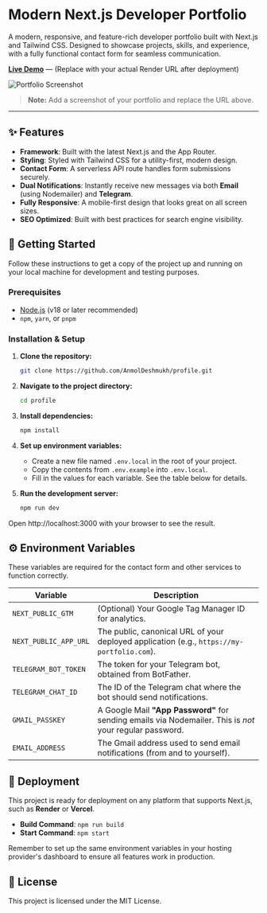 # Modern Next.js Developer Portfolio

A modern, responsive, and feature-rich developer portfolio built with Next.js and Tailwind CSS. Designed to showcase projects, skills, and experience, with a fully functional contact form for seamless communication.

**[Live Demo](https://your-render-url.onrender.com)** &mdash; (Replace with your actual Render URL after deployment)

![Portfolio Screenshot](https://place-your-screenshot-url-here.com/screenshot.png) 
> **Note:** Add a screenshot of your portfolio and replace the URL above.

---

## ✨ Features

- **Framework**: Built with the latest Next.js and the App Router.
- **Styling**: Styled with Tailwind CSS for a utility-first, modern design.
- **Contact Form**: A serverless API route handles form submissions securely.
- **Dual Notifications**: Instantly receive new messages via both **Email** (using Nodemailer) and **Telegram**.
- **Fully Responsive**: A mobile-first design that looks great on all screen sizes.
- **SEO Optimized**: Built with best practices for search engine visibility.

## 🚀 Getting Started

Follow these instructions to get a copy of the project up and running on your local machine for development and testing purposes.

### Prerequisites

- [Node.js](https://nodejs.org/) (v18 or later recommended)
- `npm`, `yarn`, or `pnpm`

### Installation & Setup

1.  **Clone the repository:**
    ```bash
    git clone https://github.com/AnmolDeshmukh/profile.git
    ```

2.  **Navigate to the project directory:**
    ```bash
    cd profile
    ```

3.  **Install dependencies:**
    ```bash
    npm install
    ```

4.  **Set up environment variables:**
    - Create a new file named `.env.local` in the root of your project.
    - Copy the contents from `.env.example` into `.env.local`.
    - Fill in the values for each variable. See the table below for details.

5.  **Run the development server:**
    ```bash
    npm run dev
    ```

Open http://localhost:3000 with your browser to see the result.

## ⚙️ Environment Variables

These variables are required for the contact form and other services to function correctly.

| Variable             | Description                                                                                             |
| -------------------- | ------------------------------------------------------------------------------------------------------- |
| `NEXT_PUBLIC_GTM`    | (Optional) Your Google Tag Manager ID for analytics.                                                    |
| `NEXT_PUBLIC_APP_URL`| The public, canonical URL of your deployed application (e.g., `https://my-portfolio.com`).              |
| `TELEGRAM_BOT_TOKEN` | The token for your Telegram bot, obtained from BotFather.                                               |
| `TELEGRAM_CHAT_ID`   | The ID of the Telegram chat where the bot should send notifications.                                    |
| `GMAIL_PASSKEY`      | A Google Mail **"App Password"** for sending emails via Nodemailer. This is *not* your regular password. |
| `EMAIL_ADDRESS`      | The Gmail address used to send email notifications (from and to yourself).                              |

## 🚢 Deployment

This project is ready for deployment on any platform that supports Next.js, such as **Render** or **Vercel**.

- **Build Command**: `npm run build`
- **Start Command**: `npm start`

Remember to set up the same environment variables in your hosting provider's dashboard to ensure all features work in production.

## 📄 License

This project is licensed under the MIT License.